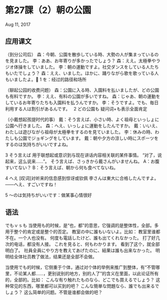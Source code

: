 # 第27課（2）朝の公園
Aug 11, 2017

## 应用课文
（到分公司后）
森：今朝、公園を散歩している時、大勢の人が集まっているのを見ました。
李：ああ、お年寄りが多かったでしょう？
森：ええ。太極拳やラジオ体操をしていました。
李：朝の運動ですよ。社交ダンスをしている人たちもいたでしょう？
森：ええ、いました。ほかに、踊りながら歌を歌っている人もいましたよ。
1
を：经过的路径和场所

（聊起公园的收费问题）
森：公園に入る時、入園料を払いましたが、どの公園も有料ですか。
李：ええ、有料の公園が多いですね。
森：じゃあ、朝の運動をしているお年寄りたちも入園料を払うんですか。
李：そうですよ。でも、毎日利用する人は割引があるんです。
 
2
どの公園も
疑问词+も表示全面肯定


（小戴想起孩提时代的事） 
戴：そう言えば、小さい時、よく祖母といっしょに公園ヘ行きました。
森：へえ、いっしょに運動をしたんですか。
戴：いいえ、わたしは遊びながら祖母が太極拳をするのを見ていました。
李：休みの時、わたしも公園でジョギングをしています。
戴：朝や夕方の涼しい時にスポーツをするのは気持ちがいいですよね。

3
そう言えば
用于联想起或意识到与现在讲话内容相关联的某件事情。
“对了，说起来，这么说来……”。
そう言えば、さっきから戴さんがいませんね。
A：お腹すいてない？
B：そう言えば、朝から何も食べてないね。

4
へえ
[叹词]对听来的信息感到惊讶或钦佩
李さんは東大に合格したんですよ。
——へえ、すごいですね！

5
～のは気持ちがいいです：做某事心情很好

## 语法
でもｖｓも
当使用も的时候，是“也，都”的意思，它强调的是整体性，全部。多用于整个的肯定或是整个的否定。
教室の中に誰もいないよ。比如：
教室里谁都不在。一个人也没有。
何度も電話したけど、誰も出てくれなかった。
打了好几次的电话，都没有人接。
これを見ると、何もわかります。
看到了这个，就全部明白了。
社員全員にやり方を教えてあげたのに、結果は誰も出来なかった。
明明给全体社员教了做法，结果还是全部不会做。

当使用でも的时候，它侧重于个体，通过对个体的举例来推广到整体，有“不管哪里，不论某人都……，更别说别的地方，别的人了”的含义在里面，以此论证所有的，全部的。比如：
こんな有り触れたものなら、どこでも買えるでしょう？
这种常见的东西，哪里都可以买到的吧？
こんな簡単な問題なら、誰でも出来るでしょう？
这么简单的问题。不管是谁都会做的吧？
